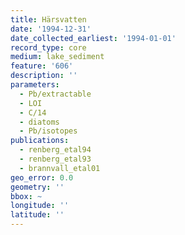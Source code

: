 ```yaml
---
title: Härsvatten
date: '1994-12-31'
date_collected_earliest: '1994-01-01'
record_type: core
medium: lake_sediment
feature: '606'
description: ''
parameters:
  - Pb/extractable
  - LOI
  - C/14
  - diatoms
  - Pb/isotopes
publications:
  - renberg_etal94
  - renberg_etal93
  - brannvall_etal01
geo_error: 0.0
geometry: ''
bbox: ~
longitude: ''
latitude: ''
---
```

